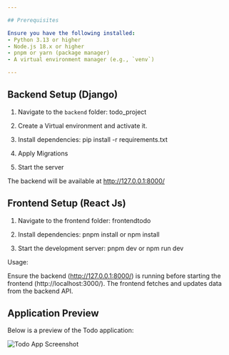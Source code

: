 ```yaml
---

## Prerequisites

Ensure you have the following installed:
- Python 3.13 or higher
- Node.js 18.x or higher
- pnpm or yarn (package manager)
- A virtual environment manager (e.g., `venv`)

---
```


## Backend Setup (Django)

1. Navigate to the `backend` folder:
   todo_project

2. Create a Virtual environment and activate it.

3. Install dependencies:
    pip install -r requirements.txt

4. Apply Migrations

5. Start the server

The backend will be available at http://127.0.0.1:8000/


## Frontend Setup (React Js)
1. Navigate to the frontend folder:
  frontendtodo

2.  Install dependencies:
  pnpm install or npm install 

3. Start the development server:
  pnpm dev or npm run dev

Usage: 

Ensure the backend (http://127.0.0.1:8000/) is running before starting the frontend (http://localhost:3000/).
The frontend fetches and updates data from the backend API.

## Application Preview

Below is a preview of the Todo application:

![Todo App Screenshot](public/todo.png)
